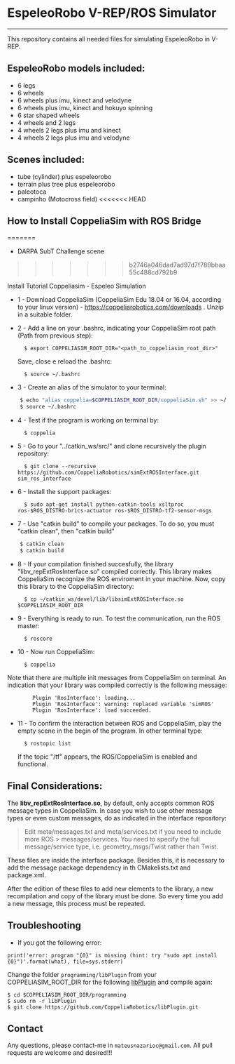 # EspeleoRobo V-REP/ROS Simulator
----------------------
This repository contains all needed files for simulating EspeleoRobo in V-REP.

## EspeleoRobo models included:
- 6 legs
- 6 wheels
- 6 wheels plus imu, kinect and velodyne
- 6 wheels plus imu, kinect and hokuyo spinning
- 6 star shaped wheels
- 4 wheels and 2 legs
- 4 wheels 2 legs plus imu and kinect
- 4 wheels 2 legs plus imu and velodyne

## Scenes included:
- tube (cylinder) plus espeleorobo
- terrain plus tree plus espeleorobo
- paleotoca
- campinho (Motocross field)
<<<<<<< HEAD

## How to Install CoppeliaSim with ROS Bridge
=======
- DARPA SubT Challenge scene
>>>>>>> b2746a046dad7ad97d7f789bbaa55c488cd792b9

Install Tutorial Coppeliasim - Espeleo Simulation

- 1 - Download CoppeliaSim (CoppeliaSim Edu 18.04 or 16.04, according to your linux version) - https://coppeliarobotics.com/downloads . Unzip in a suitable folder.

- 2 - Add a line on your .bashrc, indicating your CoppeliaSim root path (Path from previous step):


		$ export COPPELIASIM_ROOT_DIR="<path_to_coppeliasim_root_dir>"
	
	
	Save, close e reload the .bashrc:
	
	
		$ source ~/.bashrc

- 3 - Create an alias of the simulator to your terminal:


```sh
	$ echo "alias coppelia=$COPPELIASIM_ROOT_DIR/coppeliaSim.sh" >> ~/.bashrc
	$ source ~/.bashrc
```

- 4 - Test if the program is working on terminal by:


		$ coppelia

- 5 - Go to your "../catkin_ws/src/" and clone recursively the plugin repository:


		$ git clone --recursive https://github.com/CoppeliaRobotics/simExtROSInterface.git sim_ros_interface
		

- 6 - Install the support packages:


		$ sudo apt-get install python-catkin-tools xsltproc ros-$ROS_DISTRO-brics-actuator ros-$ROS_DISTRO-tf2-sensor-msgs
		

- 7 - Use "catkin build" to compile your packages. To do so, you must "catkin clean", then "catkin build"

```sh
	$ catkin clean		
	$ catkin build
```

- 8 - If your compilation finished succesfully, the library "libv_repExtRosInterface.so" compiled correctly. 
	This library makes CoppeliaSim recognize the ROS enviroment in your machine. Now, copy this library to the CoppeliaSim directory:
	
	
		$ cp ~/catkin_ws/devel/lib/libsimExtROSInterface.so $COPPELIASIM_ROOT_DIR
		
		
- 9 - Everything is ready to run. To test the communication, run the ROS master:


		$ roscore

- 10 - Now run CoppeliaSim:


		$ coppelia
		
		
Note that there are multiple init messages from CoppeliaSim on terminal. An indication that your library was compiled correctly is the following message:


```
		Plugin 'RosInterface': loading...
		Plugin 'RosInterface': warning: replaced variable 'simROS'
		Plugin 'RosInterface': load succeeded.
```


- 11 - To confirm the interaction between ROS and CoppeliaSim, play the empty scene in the begin of the program. In other terminal type:


		$ rostopic list
		
		
	If the topic "/tf" appears, the ROS/CoppeliaSim is enabled and functional.
	
	

## Final Considerations:

The **libv_repExtRosInterface.so**, by default, only accepts common ROS message types in CoppeliaSim. In case you wish to use other message types or even custom messages, do as indicated in the interface repository:
	 	
		
> Edit meta/messages.txt and meta/services.txt if you need to include more ROS > 
> messages/services. You need to specify the full message/service type, i.e. 
> geometry_msgs/Twist rather than Twist.

	
These files are inside the interface package. Besides this, it is necessary to add the message package dependency in  th CMakelists.txt and package.xml.

After the edition of these files to add new elements to the library, a new recompilation and copy of the library must be done. So every time you add a new message, this process must be repeated.
	
## Troubleshooting

- If you got the following error:

```
print('error: program "{0}" is missing (hint: try "sudo apt install {0}")'.format(what), file=sys.stderr)
```

Change the folder `programming/libPlugin` from your COPPELIASIM_ROOT_DIR for the following [libPlugin](https://github.com/CoppeliaRobotics/libPlugin) and compile again:


```
$ cd $COPPELIASIM_ROOT_DIR/programming
$ sudo rm -r libPlugin
$ git clone https://github.com/CoppeliaRobotics/libPlugin.git
```



## Contact

Any questions, please contact-me in ``mateusnazarioc@gmail.com``.
All pull requests are welcome and desired!!!
